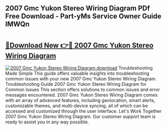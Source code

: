 ## 2007 Gmc Yukon Stereo Wiring Diagram PDf Free Download - Part-yMs Service Owner Guide lMWQn

# <h2><a href="http://dfmpzk.blite.top/?on=2007+Gmc+Yukon+Stereo+Wiring+Diagram">🔗Download New 👉🔴 2007 Gmc Yukon Stereo Wiring Diagram</a></h2>

[![2007 Gmc Yukon Stereo Wiring Diagram download](https://i.imgur.com/lujVjoI.png)](http://dfmpzk.blite.top/?on=2007+Gmc+Yukon+Stereo+Wiring+Diagram)
Troubleshooting Made Simple This guide offers valuable insights into troubleshooting common issues with your new 2007 Gmc Yukon Stereo Wiring Diagram. Troubleshooting Guide 2007 Gmc Yukon Stereo Wiring Diagram for Common Issues This section offers solutions to common issues and error messages encountered. 2007 Gmc Yukon Stereo Wiring Diagram comes with an array of advanced features, including geolocation, smart alerts, customizable themes, and multi-device syncing, all of which can be accessed and customized through the user interface. Let's Work Together 2007 Gmc Yukon Stereo Wiring Diagram. Our customer support team is ready to assist you in any way possible.
